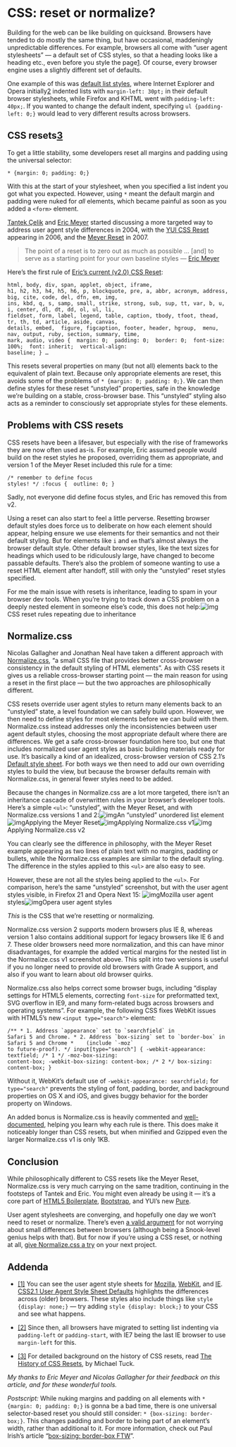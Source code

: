 

# CSS: reset or normalize?

Building for the web can be like building on quicksand. Browsers have tended to do mostly the same thing, but
have occasional, maddeningly unpredictable differences. For example, browsers all come with “user agent
stylesheets” — a default set of CSS styles, so that a heading looks like a heading etc., even before you
style the page[1](#fn1). Of course, every browser engine uses a slightly different set of defaults.

One example of this was [default list
styles](https://developer.mozilla.org/en-US/docs/Web/Guide/CSS/Consistent_list_indentation), where Internet
Explorer and Opera initially[2](#fn2) indented lists with `margin-left: 30pt;` in their default browser
stylesheets, while Firefox and KHTML went with `padding-left: 40px;`. If you wanted to change the default
indent, specifying `ul {padding-left: 0;}` would lead to very different results across browsers.

## CSS resets[3](#fn3)

To get a little stability, some developers reset all margins and padding using the universal
selector:

	* {margin: 0; padding: 0;}

With this at the start of your stylesheet, when you specified a list indent you got what you expected.
However, using `*` meant the default margin and padding were nuked for *all* elements, which became painful as
soon as you added a `<form>` element.

[Tantek Çelik](http://tantek.com/log/2004/09.html#d06t2354) and [Eric
Meyer](http://meyerweb.com/eric/thoughts/2004/09/15/emreallyem-undoing-htmlcss/) started discussing a more
targeted way to address user agent style differences in 2004, with the [YUI CSS
Reset](http://nate.koechley.com/blog/2006/05/09/second-yui-release/) appearing in 2006, and the [Meyer
Reset](http://meyerweb.com/eric/thoughts/2007/04/12/reset-styles/) in 2007.

> The point
> of a reset is to zero out as much as possible … [and] to serve as a starting point for your own baseline
> styles — [Eric
> Meyer](http://meyerweb.com/eric/thoughts/2011/01/26/reset-v2-0/#comment-542624)

Here’s the first rule of [Eric’s current (v2.0) CSS
Reset](http://meyerweb.com/eric/tools/css/reset/):

	html, body, div, span, applet, object, iframe,
	h1, h2, h3, h4, h5, h6, p, blockquote, pre, a, abbr, acronym, address, big, cite, code, del, dfn, em, img,
	ins, kbd, q, s, samp, small, strike, strong, sub, sup, tt, var, b, u, i, center, dl, dt, dd, ol, ul, li,
	fieldset, form, label, legend, table, caption, tbody, tfoot, thead, tr, th, td, article, aside, canvas,
	details, embed,  figure, figcaption, footer, header, hgroup,  menu, nav, output, ruby, section, summary, time,
	mark, audio, video {  margin: 0;  padding: 0;  border: 0;  font-size: 100%;  font: inherit;  vertical-align:
	baseline; } …

This resets several properties on many (but not all) elements back to the equivalent of plain text. Because
only appropriate elements are reset, this avoids some of the problems of `* {margin: 0; padding: 0;}`. We can
then define styles for these reset “unstyled” properties, safe in the knowledge we’re building on a
stable, cross-browser base. This “unstyled” styling also acts as a reminder to consciously set appropriate
styles for these elements.

## Problems with CSS resets

CSS resets have been a lifesaver, but especially with the rise of frameworks they are now often used as-is.
For example, Eric assumed people would build on the reset styles he proposed, overriding them as appropriate,
and version 1 of the Meyer Reset included this rule for a time:

	/* remember to define focus
	styles! */ :focus {  outline: 0; }

Sadly, not everyone did define focus styles, and Eric has removed this from v2.

Using a reset can also start to feel a little perverse. Resetting browser default styles does force us to
deliberate on how each element should appear, helping ensure we use elements for their semantics and not their
default styling. But for elements like `i` and `em` that’s almost always the browser default style. Other
default browser styles, like the text sizes for headings which used to be ridiculously large, have changed to
become passable defaults. There’s also the problem of someone wanting to use a reset HTML element after
handoff, still with only the “unstyled” reset styles specified.

For me the main issue with resets is inheritance, leading to spam in your browser dev tools. When you’re
trying to track down a CSS problem on a deeply nested element in someone else’s code, this does not
help:![img](http://the-pastry-box-project.net/wp-content/uploads/2013/06/inspector-spam.png)CSS reset
rules repeating due to inheritance

## Normalize.css

Nicolas Gallagher and Jonathan Neal have taken a different approach with
[Normalize.css](http://necolas.github.io/normalize.css/), “a small CSS file that provides better
cross-browser consistency in the default styling of HTML elements”. As with CSS resets it gives us a
reliable cross-browser starting point — the main reason for using a reset in the first place — but the two
approaches are philosophically different.

CSS resets override user agent styles to return many elements back to an “unstyled” state, a level
foundation we can safely build upon. However, we then need to define styles for most elements before we can
build with them. Normalize.css instead addresses only the inconsistencies between user agent default styles,
choosing the most appropriate default where there are differences. We get a safe cross-browser foundation here
too, but one that includes normalized user agent styles as basic building materials ready for use. It’s
basically a kind of an idealized, cross-browser version of CSS 2.1’s [Default style
sheet](http://www.w3.org/TR/CSS2/sample.html). For both ways we then need to add our own overriding styles to
build the view, but because the browser defaults remain with Normalize.css, in general fewer styles need to be
added.

Because the changes in Normalize.css are a lot more targeted, there isn’t an inheritance cascade of
overwritten rules in your browser’s developer tools. Here’s a simple `<ul>`: “unstyled”, with
the Meyer Reset, and with Normalize.css versions 1 and
2:![img](http://the-pastry-box-project.net/wp-content/uploads/2013/06/unstyled.png)An “unstyled”
unordered list
element![img](http://the-pastry-box-project.net/wp-content/uploads/2013/06/meyer-reset.png)Applying the Meyer
Reset![img](http://the-pastry-box-project.net/wp-content/uploads/2013/06/normalize-v1.png)Applying
Normalize.css v1![img](http://the-pastry-box-project.net/wp-content/uploads/2013/06/normalize-v2.png)Applying
Normalize.css v2

You can clearly see the difference in philosophy, with the Meyer Reset example appearing as two lines of plain
text with no margins, padding or bullets, while the Normalize.css examples are similar to the default styling.
The difference in the styles applied to this `<ul>` are also easy to see. 

However, these are not all the styles being applied to the `<ul>`. For comparison, here’s the same
“unstyled” screenshot, but with the user agent styles visible, in Firefox 21 and Opera Next 15:
![img](http://the-pastry-box-project.net/wp-content/uploads/2013/06/user-agent-styles-moz.png)Mozilla user
agent
styles![img](http://the-pastry-box-project.net/wp-content/uploads/2013/06/user-agent-styles-opera.png)Opera
user agent styles

*This* is the CSS that we’re resetting or normalizing. 

Normalize.css version 2 supports modern browsers plus IE 8, whereas version 1 also contains additional support
for legacy browsers like IE 6 and 7. These older browsers need more normalization, and this can have minor
disadvantages, for example the added vertical margins for the nested list in the Normalize.css v1 screenshot
above. This split into two versions is useful if you no longer need to provide old browsers with Grade A
support, and also if you want to learn about old browser quirks.

Normalize.css also helps correct some browser bugs, including “display settings for HTML5 elements,
correcting `font-size` for preformatted text, SVG overflow in IE9, and many form-related bugs across browsers
and operating systems”. For example, the following CSS fixes WebKit issues with HTML5’s new `<input
type="search">` element:

	/** * 1. Address `appearance` set to `searchfield` in
	Safari 5 and Chrome. * 2. Address `box-sizing` set to `border-box` in Safari 5 and Chrome *    (include `-moz`
	to future-proof). */ input[type="search"] { -webkit-appearance: textfield; /* 1 */ -moz-box-sizing:
	content-box; -webkit-box-sizing: content-box; /* 2 */ box-sizing: content-box; }

Without it, WebKit’s default use of `-webkit-appearance: searchfield;` for `type="search"`
prevents the styling of font, padding, border, and background properties on OS X and iOS, and gives buggy
behavior for the border property on Windows.

An added bonus is Normalize.css is heavily commented and
[well-documented](https://github.com/necolas/normalize.css/wiki/), helping you learn why each rule is there.
This does make it noticeably longer than CSS resets, but when minified and Gzipped even the larger
Normalize.css v1 is only 1KB.

## Conclusion

While philosophically different to CSS resets like the Meyer Reset, Normalize.css is very much carrying on the
same tradition, continuing in the footsteps of Tantek and Eric. You might even already be using it — it’s
a core part of [HTML5 Boilerplate](http://html5boilerplate.com/),
[Bootstrap](http://twitter.github.io/bootstrap/), and YUI’s new [Pure](http://purecss.io/base/). 

User agent stylesheets are converging, and hopefully one day we won’t need to reset or normalize. There’s
even [a valid argument](http://snook.ca/archives/html_and_css/no_css_reset/) for not worrying about small
differences between browsers (although being a Snook-level genius helps with that). But for now if you’re
using a CSS reset, or nothing at all, [give Normalize.css a try](http://necolas.github.io/normalize.css/) on
your next project.

## Addenda

 *   [[1]](#r1) You can see the user agent style sheets for
[Mozilla](http://mxr.mozilla.org/mozilla-release/source/layout/style/html.css),
[WebKit](http://trac.webkit.org/browser/trunk/Source/WebCore/css/html.css), and [IE](http://www.iecss.com/).
[CSS2.1 User Agent Style Sheet Defaults](http://css-class.com/test/css/defaults/UA-style-sheet-defaults.htm)
highlights the differences across (older) browsers. These styles also include things like `style {display:
none;}` — try adding `style {display: block;}` to your CSS and see what happens.

 *  [[2]](#r2) Since then, all browsers have migrated to setting list indenting via `padding-left` or
`padding-start`, with IE7 being the last IE browser to use `margin-left` for this.

 *   [[3]](#r3) For detailed background on the history of CSS resets, read [The History of CSS
Resets](http://sixrevisions.com/css/the-history-of-css-resets/), by Michael Tuck.

*My thanks to Eric Meyer and Nicolas Gallagher for their feedback on this article, and for these wonderful
tools.*

*Postscript:* While nuking margins and padding on all elements with `* {margin: 0; padding: 0;}` is gonna be a
bad time, there is one universal selector-based reset you should still consider: `* {box-sizing:
border-box;}`. This changes padding and border to being part of an element’s width, rather than additional
to it. For more information, check out Paul Irish’s article “[box-sizing: border-box
FTW](http://www.paulirish.com/2012/box-sizing-border-box-ftw/)”. 